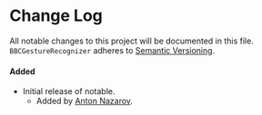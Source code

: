 # Change Log
All notable changes to this project will be documented in this file.
`BBCGestureRecognizer` adheres to [Semantic Versioning](https://semver.org/).


#### Added
- Initial release of notable.
  - Added by [Anton Nazarov](https://github.com/MortMerr).
